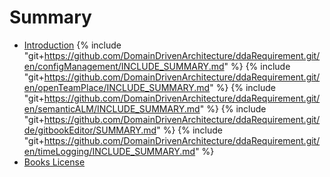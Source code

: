 # Summary
* [Introduction](README.md)
{% include "git+https://github.com/DomainDrivenArchitecture/ddaRequirement.git/en/configManagement/INCLUDE_SUMMARY.md" %} 
{% include "git+https://github.com/DomainDrivenArchitecture/ddaRequirement.git/en/openTeamPlace/INCLUDE_SUMMARY.md" %} 
{% include "git+https://github.com/DomainDrivenArchitecture/ddaRequirement.git/en/semanticALM/INCLUDE_SUMMARY.md" %}
{% include "git+https://github.com/DomainDrivenArchitecture/ddaRequirement.git/de/gitbookEditor/SUMMARY.md" %}
{% include "git+https://github.com/DomainDrivenArchitecture/ddaRequirement.git/en/timeLogging/INCLUDE_SUMMARY.md" %}
* [Books License](LICENSE.md)